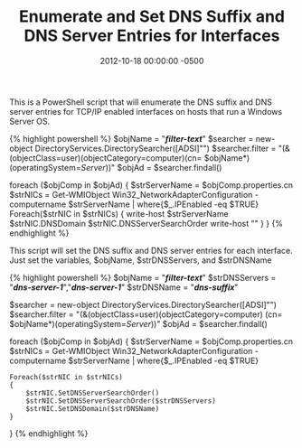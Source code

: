 ﻿---
layout: post
title:  Enumerate and Set DNS Suffix and DNS Server Entries for Interfaces
date:   2012-10-18 00:00:00 -0500
categories: IT
---

This is a PowerShell script that will enumerate the DNS suffix and DNS server entries for TCP/IP enabled interfaces on hosts that run a Windows Server OS.

{% highlight powershell %}
$objName = "***filter-text***"
$searcher = new-object DirectoryServices.DirectorySearcher([ADSI]"")
$searcher.filter = "(&(objectClass=user)(objectCategory=computer)(cn= $objName*)(operatingSystem=*Server*))"
$objAd = $searcher.findall()

foreach ($objComp in $objAd)
{
	$strServerName = $objComp.properties.cn
	$strNICs = Get-WMIObject Win32_NetworkAdapterConfiguration -computername $strServerName | where{$_.IPEnabled -eq $TRUE}
	Foreach($strNIC in $strNICs)
	{
		write-host $strServerName
		$strNIC.DNSDomain
		$strNIC.DNSServerSearchOrder
		write-host ""
	}
}
{% endhighlight %}


This script will set the DNS suffix and DNS server entries for each interface. Just set the variables, $objName, $strDNSServers, and $strDNSName


{% highlight powershell %}
$objName = "***filter-text***"
$strDNSServers = "***dns-server-1***","***dns-server-1***"
$strDNSName = "***dns-suffix***"

$searcher = new-object DirectoryServices.DirectorySearcher([ADSI]"")
$searcher.filter = "(&(objectClass=user)(objectCategory=computer) (cn= $objName*)(operatingSystem=*Server*))"
$objAd = $searcher.findall()

foreach ($objComp in $objAd)
{
	$strServerName = $objComp.properties.cn
	$strNICs = Get-WMIObject Win32_NetworkAdapterConfiguration -computername $strServerName | where{$_.IPEnabled -eq $TRUE}

	Foreach($strNIC in $strNICs) 
	{
		$strNIC.SetDNSServerSearchOrder()
		$strNIC.SetDNSServerSearchOrder($strDNSServers)
		$strNIC.SetDNSDomain($strDNSName)
	}
}
{% endhighlight %}


